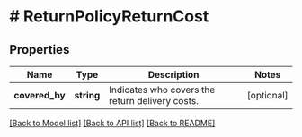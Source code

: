 # # ReturnPolicyReturnCost

## Properties

Name | Type | Description | Notes
------------ | ------------- | ------------- | -------------
**covered_by** | **string** | Indicates who covers the return delivery costs. | [optional]

[[Back to Model list]](../../README.md#models) [[Back to API list]](../../README.md#endpoints) [[Back to README]](../../README.md)
